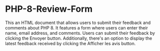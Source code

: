 # PHP-8-Review-Form
This an HTML document that allows users to submit their feedback and comments about PHP 8. It features a form where users can enter their name, email address, and comments. Users can submit their feedback by clicking the Envoyer button. Additionally, there's an option to display the latest feedback received by clicking the Afficher les avis button.
